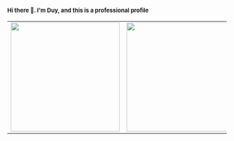 # <h3><a id="about-me" style="text-decoration: none;"><span style="font-size: 13px">Hi there 👋. I'm Duy, and this is a professional profile</span></a></h3>

<div style="text-align: center;">
  <table>
    <tr>
      <td width="33%">
        <img src="https://i.giphy.com/media/MGdfeiKtEiEPS/giphy.webp" width="250px" height="250px"> 
      </td>
      <td width="33%">
        <img src="https://media.giphy.com/media/PTBVMsYIOB0SBP4MVe/giphy-downsized.gif" width="250px" height="250px">
     </td>
       <td width="33%">
        <img src="https://media1.giphy.com/media/Y07ur2ElqAvSqVNauQ/giphy.gif" width="250px" height="250px">
      </td>
    </tr>
  </table>
</div>

